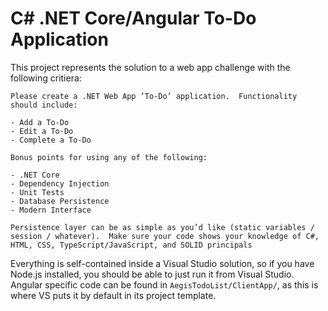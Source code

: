# C# .NET Core/Angular To-Do Application

This project represents the solution to a web app challenge with the following critiera:

```
Please create a .NET Web App ’To-Do’ application.  Functionality should include:

- Add a To-Do
- Edit a To-Do
- Complete a To-Do

Bonus points for using any of the following:

- .NET Core
- Dependency Injection
- Unit Tests
- Database Persistence
- Modern Interface

Persistence layer can be as simple as you’d like (static variables / session / whatever).  Make sure your code shows your knowledge of C#, HTML, CSS, TypeScript/JavaScript, and SOLID principals
```

Everything is self-contained inside a Visual Studio solution, so if you have Node.js installed, you should be able to just run it from Visual Studio. Angular specific code can be found in `AegisTodoList/ClientApp/`, as this is where VS puts it by default in its project template.
